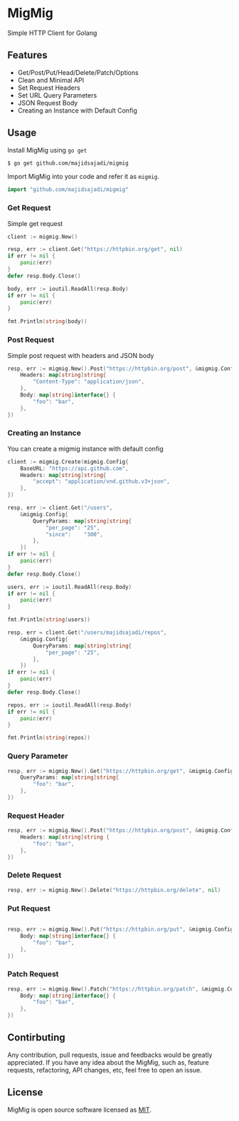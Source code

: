 # MigMig
Simple HTTP Client for Golang

## Features

* Get/Post/Put/Head/Delete/Patch/Options
* Clean and Minimal API
* Set Request Headers
* Set URL Query Parameters
* JSON Request Body
* Creating an Instance with Default Config

## Usage
    
Install MigMig using `go get`
```bash
$ go get github.com/majidsajadi/migmig
```

Import MigMig into your code and refer it as `migmig`.
```go
import "github.com/majidsajadi/migmig"
```

### Get Request
Simple get request
```go
client := migmig.New()

resp, err := client.Get("https://httpbin.org/get", nil)
if err != nil {
    panic(err)
}
defer resp.Body.Close()

body, err := ioutil.ReadAll(resp.Body)
if err != nil {
    panic(err)
}

fmt.Println(string(body))
```

### Post Request
Simple post request with headers and JSON body
```go
resp, err := migmig.New().Post("https://httpbin.org/post", &migmig.Config{
    Headers: map[string]string{
        "Content-Type": "application/json",
    },
    Body: map[string]interface{} {
        "foo": "bar",
    },
})
```

### Creating an Instance
You can create a migmig instance with default config
```go
client := migmig.Create(migmig.Config{
    BaseURL: "https://api.github.com",
    Headers: map[string]string{
        "accept": "application/vnd.github.v3+json",
    },
})

resp, err := client.Get("/users",
    &migmig.Config{
        QueryParams: map[string]string{
            "per_page": "25",
            "since":    "300",
        },
    })
if err != nil {
    panic(err)
}
defer resp.Body.Close()

users, err := ioutil.ReadAll(resp.Body)
if err != nil {
    panic(err)
}

fmt.Println(string(users))

resp, err = client.Get("/users/majidsajadi/repos",
    &migmig.Config{
        QueryParams: map[string]string{
            "per_page": "25",
        },
    })
if err != nil {
    panic(err)
}
defer resp.Body.Close()

repos, err := ioutil.ReadAll(resp.Body)
if err != nil {
    panic(err)
}

fmt.Println(string(repos))
```


### Query Parameter
```go
resp, err := migmig.New().Get("https://httpbin.org/get", &migmig.Config{
    QueryParams: map[string]string{
        "foo": "bar",
    },
})
```

### Request Header
```go
resp, err := migmig.New().Post("https://httpbin.org/post", &migmig.Config{
    Headers: map[string]string {
        "foo": "bar",
    },
})
```

### Delete Request
```go
resp, err := migmig.New().Delete("https://httpbin.org/delete", nil)
```

### Put Request
```go

resp, err := migmig.New().Put("https://httpbin.org/put", &migmig.Config{
    Body: map[string]interface{} {
        "foo": "bar",
    },
})
```

### Patch Request
```go
resp, err := migmig.New().Patch("https://httpbin.org/patch", &migmig.Config{
    Body: map[string]interface{} {
        "foo": "bar",
    },
})
```

## Contirbuting
Any contribution, pull requests, issue and feedbacks would be greatly appreciated.
If you have any idea about the MigMig, such as, feature requests, refactoring, API changes, etc, feel free to open an issue.

## License 
MigMig is open source software licensed as [MIT](LICENSE). 